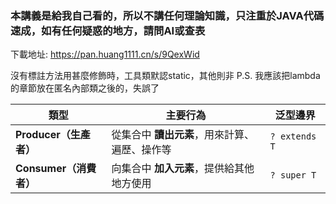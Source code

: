 ### 本講義是給我自己看的，所以不講任何理論知識，只注重於JAVA代碼速成，如有任何疑惑的地方，請問AI或查表
下載地址:
https://pan.huang1111.cn/s/9QexWid

沒有標註方法用甚麼修飾時，工具類默認static，其他則非
P.S. 我應該把lambda的章節放在匿名內部類之後的，失誤了

| 類型 | 主要行為 | 泛型邊界 |
|------|-----------|-----------|
| **Producer（生產者）** | 從集合中 **讀出元素**，用來計算、遍歷、操作等 | `? extends T` |
| **Consumer（消費者）** | 向集合中 **加入元素**，提供給其他地方使用 | `? super T` |
